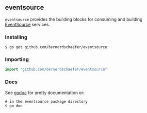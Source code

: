 ## eventsource

`eventsource` provides the building blocks for consuming and building
[EventSource][spec] services.

### Installing

    $ go get github.com/bernerdschaefer/eventsource

### Importing

```go
import "github.com/bernerdschaefer/eventsource"
```

### Docs

See [godoc][godoc] for pretty documentation or:

    # in the eventsource package directory
    $ go doc

[spec]: http://www.w3.org/TR/eventsource/#the-eventsource-interface
[godoc]: http://godoc.org/github.com/bernerdschaefer/eventsource
